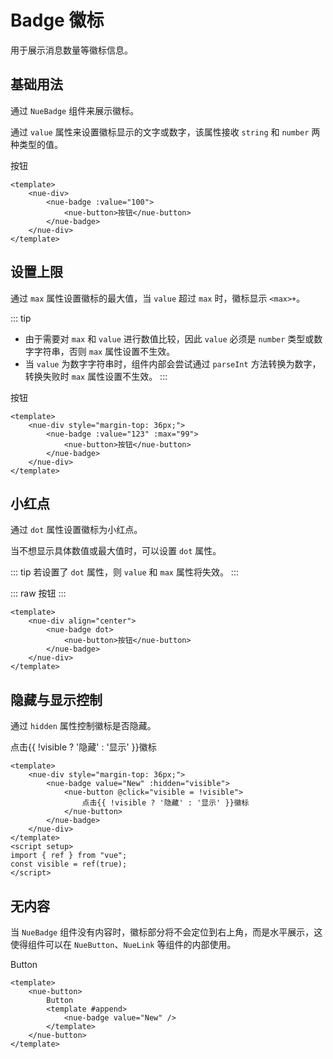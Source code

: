 <script setup>
    import { ref } from 'vue'

    const visible = ref(true);
    const setVisible = () => visible.value = !visible.value;
</script>

# Badge 徽标

用于展示消息数量等徽标信息。

## 基础用法

通过 `NueBadge` 组件来展示徽标。

通过 `value` 属性来设置徽标显示的文字或数字，该属性接收 `string` 和 `number` 两种类型的值。

<nue-div>
    <nue-badge :value="100">
        <nue-button>按钮</nue-button>
    </nue-badge>
</nue-div>

```vue
<template>
    <nue-div>
        <nue-badge :value="100">
            <nue-button>按钮</nue-button>
        </nue-badge>
    </nue-div>
</template>
```

## 设置上限

通过 `max` 属性设置徽标的最大值，当 `value` 超过 `max` 时，徽标显示 `<max>+`。

::: tip
-   由于需要对 `max` 和 `value` 进行数值比较，因此 `value` 必须是 `number` 类型或数字字符串，否则 `max` 属性设置不生效。
-   当 `value` 为数字字符串时，组件内部会尝试通过 `parseInt` 方法转换为数字，转换失败时 `max` 属性设置不生效。
:::

<nue-div style="margin-top: 36px;">
    <nue-badge :value="123" :max="99">
        <nue-button>按钮</nue-button>
    </nue-badge>
</nue-div>

```vue
<template>
    <nue-div style="margin-top: 36px;">
        <nue-badge :value="123" :max="99">
            <nue-button>按钮</nue-button>
        </nue-badge>
    </nue-div>
</template>
```

## 小红点

通过 `dot` 属性设置徽标为小红点。

当不想显示具体数值或最大值时，可以设置 `dot` 属性。

::: tip
若设置了 `dot` 属性，则 `value` 和 `max` 属性将失效。
:::

::: raw
<nue-div align="center">
    <nue-badge dot>
        <nue-button>按钮</nue-button>
    </nue-badge>
</nue-div>
:::

```vue
<template>
    <nue-div align="center">
        <nue-badge dot>
            <nue-button>按钮</nue-button>
        </nue-badge>
    </nue-div>
</template>
```

## 隐藏与显示控制

通过 `hidden` 属性控制徽标是否隐藏。

<nue-div style="margin-top: 36px;">
    <nue-badge value="New" :hidden="visible">
        <nue-button @click="visible = !visible">
            点击{{ !visible ? '隐藏' : '显示' }}徽标
        </nue-button>
    </nue-badge>
</nue-div>

```vue
<template>
    <nue-div style="margin-top: 36px;">
        <nue-badge value="New" :hidden="visible">
            <nue-button @click="visible = !visible">
                点击{{ !visible ? '隐藏' : '显示' }}徽标
            </nue-button>
        </nue-badge>
    </nue-div>
</template>
<script setup>
import { ref } from "vue";
const visible = ref(true);
</script>
```

## 无内容

当 `NueBadge` 组件没有内容时，徽标部分将不会定位到右上角，而是水平展示，这使得组件可以在 `NueButton`、`NueLink` 等组件的内部使用。

<nue-button>
    Button
    <template #append>
        <nue-badge value="New" />
    </template>
</nue-button>

```vue
<template>
    <nue-button>
        Button
        <template #append>
            <nue-badge value="New" />
        </template>
    </nue-button>
</template>
```
